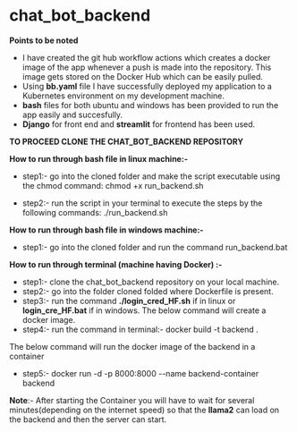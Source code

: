 # chat_bot_backend
**Points to be noted**
- I have created the git hub workflow actions which creates a docker image of the app whenever a push is made into the repository. This image gets stored on the Docker Hub which can be easily pulled.
- Using **bb.yaml** file I have successfully deployed my application to a Kubernetes environment on my development machine.
- **bash** files for both ubuntu and windows has been provided to run the app easily and succesfully.
- **Django** for front end and **streamlit** for frontend has been used.

**TO PROCEED CLONE THE CHAT_BOT_BACKEND REPOSITORY**

**How to run through bash file in linux machine:-**

- step1:-
    go into the cloned folder and make the script executable using the chmod command:
    chmod +x run_backend.sh

- step2:- run the script in your terminal to execute the steps by the following commands:
        ./run_backend.sh

**How to run through bash file in windows machine:-**

- step1:- go into the cloned folder and run the command
        run_backend.bat


**How to run through terminal (machine having Docker) :-**

- step1:- clone the chat_bot_backend repository on your local machine.
- step2:- go into the folder cloned folded where Dockerfile is present.
- step3:- run the command **./login_cred_HF.sh** if in linux or **login_cre_HF.bat** if in windows.
The below command will create a docker image.
- step4:- run the command in terminal:- docker build -t backend .


The below command will run the docker image of the backend in a container
- step5:- docker run -d -p 8000:8000 --name backend-container backend


**Note**:- After starting the Container you will have to wait for several minutes(depending on the internet speed)  so that the **llama2** can load on the backend and then the server can start. 